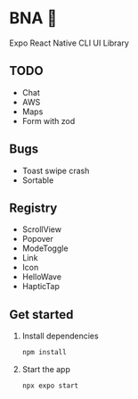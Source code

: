 # BNA 👋

Expo React Native CLI UI Library

## TODO

- Chat
- AWS
- Maps
- Form with zod

## Bugs

- Toast swipe crash
- Sortable

## Registry

- ScrollView
- Popover
- ModeToggle
- Link
- Icon
- HelloWave
- HapticTap

## Get started

1. Install dependencies

   ```bash
   npm install
   ```

2. Start the app

   ```bash
   npx expo start
   ```
